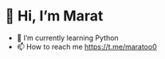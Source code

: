 
# 👋 Hi, I’m Marat

- 🌱 I’m currently learning Python
- 📫 How to reach me https://t.me/maratoo0

<!---
marat0s/marat0s is a ✨ special ✨ repository because its `README.md` (this file) appears on your GitHub profile.
You can click the Preview link to take a look at your changes.
--->
